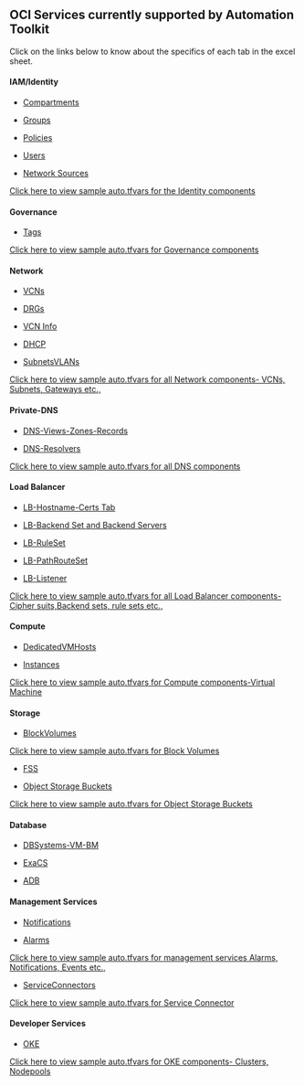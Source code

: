 ## OCI Services currently supported by Automation Toolkit

Click on the links below to know about the specifics of each tab in the excel sheet.

#### IAM/Identity

 - [Compartments](/cd3_automation_toolkit/documentation/user_guide/learn_more/Tabs.md#Compartments-Tab)

 - [Groups](/cd3_automation_toolkit/documentation/user_guide/learn_more/Tabs.md#Groups-Tab)
  
 - [Policies](/cd3_automation_toolkit/documentation/user_guide/learn_more/Tabs.md#Policies-Tab)

 - [Users](/cd3_automation_toolkit/documentation/user_guide/learn_more/Tabs.md#Users-Tab)

 - [Network Sources](/cd3_automation_toolkit/documentation/user_guide/learn_more/Tabs.md#Network-Sources-Tab)

<a href="/cd3_automation_toolkit/documentation/terraform/identity.md"> Click here to view sample auto.tfvars for the Identity components</a> 

#### Governance

 - [Tags](/cd3_automation_toolkit/documentation/user_guide/learn_more/Tabs.md#Tags-Tab)

<a href="/cd3_automation_toolkit/documentation/terraform/governance.md">Click here to view sample auto.tfvars for Governance components</a> 

#### Network
  
 - [VCNs](/cd3_automation_toolkit/documentation/user_guide/learn_more/Tabs.md#a-VCNs-Tab)
  
 - [DRGs](/cd3_automation_toolkit/documentation/user_guide/learn_more/Tabs.md#b-DRGs-Tab)
  
 - [VCN Info](/cd3_automation_toolkit/documentation/user_guide/learn_more/Tabs.md#c-VCN-Info-Tab)
  
 - [DHCP](/cd3_automation_toolkit/documentation/user_guide/learn_more/Tabs.md#d-DHCP-Tab)
  
 - [SubnetsVLANs](/cd3_automation_toolkit/documentation/user_guide/learn_more/Tabs.md#e-SubnetsVLANs-Tab)
 
  

<a href="/cd3_automation_toolkit/documentation/terraform/network.md">Click here to view sample auto.tfvars for all Network components- VCNs, Subnets, Gateways etc.,</a> 

#### Private-DNS
  
 - [DNS-Views-Zones-Records](/cd3_automation_toolkit/documentation/user_guide/learn_more/Tabs.md#DNS-Views-Zones-Records-Tab)
  
 - [DNS-Resolvers](/cd3_automation_toolkit/documentation/user_guide/learn_more/Tabs.md#DNS-Resolvers-Tab)
  

<a href="/cd3_automation_toolkit/documentation/terraform/dns.md">Click here to view sample auto.tfvars for all DNS components </a> 

#### Load Balancer

 - [LB-Hostname-Certs Tab](https://github.com/oracle-devrel/cd3-automation-toolkit/blob/develop/cd3_automation_toolkit/documentation/user_guide/learn_more/Tabs.md#lb-hostname-certs-tab)
 
 - [LB-Backend Set and Backend Servers](https://github.com/oracle-devrel/cd3-automation-toolkit/blob/develop/cd3_automation_toolkit/documentation/user_guide/learn_more/Tabs.md#backend-set-and-backend-servers-tab)
 
 - [LB-RuleSet](https://github.com/oracle-devrel/cd3-automation-toolkit/blob/develop/cd3_automation_toolkit/documentation/user_guide/learn_more/Tabs.md#ruleset-tab)
 
 - [LB-PathRouteSet](https://github.com/oracle-devrel/cd3-automation-toolkit/blob/develop/cd3_automation_toolkit/documentation/user_guide/learn_more/Tabs.md#path-route-set-tab)
 
 - [LB-Listener](https://github.com/oracle-devrel/cd3-automation-toolkit/blob/develop/cd3_automation_toolkit/documentation/user_guide/learn_more/Tabs.md#lb-listeners-tab)

<a href="/cd3_automation_toolkit/documentation/terraform/loadbalancer.md">Click here to view sample auto.tfvars for all Load Balancer components- Cipher suits,Backend sets, rule sets etc.,</a>


#### Compute
 
 - [DedicatedVMHosts](https://github.com/oracle-devrel/cd3-automation-toolkit/blob/develop/cd3_automation_toolkit/documentation/user_guide/learn_more/Tabs.md#dedicatedvmhosts-tab)
 
 - [Instances](https://github.com/oracle-devrel/cd3-automation-toolkit/blob/develop/cd3_automation_toolkit/documentation/user_guide/learn_more/Tabs.md#instances-tab)

<a href="/cd3_automation_toolkit/documentation/terraform/network.md">Click here to view sample auto.tfvars for Compute components-Virtual Machine</a> 
 
#### Storage
 
 - [BlockVolumes](https://github.com/oracle-devrel/cd3-automation-toolkit/blob/develop/cd3_automation_toolkit/documentation/user_guide/learn_more/Tabs.md#blocksvolumes-tab)
 
 <a href="/cd3_automation_toolkit/documentation/terraform/storage.md">Click here to view sample auto.tfvars for Block Volumes </a> 

 - [FSS](https://github.com/oracle-devrel/cd3-automation-toolkit/blob/develop/cd3_automation_toolkit/documentation/user_guide/learn_more/Tabs.md#fss-tab)
 
 - [Object Storage Buckets](https://github.com/oracle-devrel/cd3-automation-toolkit/blob/develop/cd3_automation_toolkit/documentation/user_guide/learn_more/Tabs.md#Buckets-tab)
 
 <a href="/cd3_automation_toolkit/documentation/terraform/storage.md#2-Buckets">Click here to view sample auto.tfvars for Object Storage Buckets</a> 
 
 
 
 #### Database
 - [DBSystems-VM-BM](https://github.com/oracle-devrel/cd3-automation-toolkit/blob/develop/cd3_automation_toolkit/documentation/user_guide/learn_more/Tabs.md#dbsystems-vm-bm-tab)
 
 - [ExaCS](https://github.com/oracle-devrel/cd3-automation-toolkit/blob/develop/cd3_automation_toolkit/documentation/user_guide/learn_more/Tabs.md#exacs)
 
 - [ADB](https://github.com/oracle-devrel/cd3-automation-toolkit/blob/develop/cd3_automation_toolkit/documentation/user_guide/learn_more/Tabs.md#adb-tab)
 
 
 #### Management Services
 
 - [Notifications](https://github.com/oracle-devrel/cd3-automation-toolkit/blob/develop/cd3_automation_toolkit/documentation/user_guide/learn_more/Tabs.md#notifications-tab)
 
 - [Alarms](https://github.com/oracle-devrel/cd3-automation-toolkit/blob/develop/cd3_automation_toolkit/documentation/user_guide/learn_more/Tabs.md#alarms-tab)

<a href="/cd3_automation_toolkit/documentation/terraform/managementservices.md">Click here to view sample auto.tfvars for management services Alarms, Notifications, Events etc.,</a> 
 
 - [ServiceConnectors](https://github.com/oracle-devrel/cd3-automation-toolkit/blob/develop/cd3_automation_toolkit/documentation/user_guide/learn_more/Tabs.md#serviceconnectors-tab) 


<a href="/cd3_automation_toolkit/documentation/terraform/sch.md">Click here to view sample auto.tfvars for Service Connector</a> 


 
 #### Developer Services
 
 - [OKE](https://github.com/oracle-devrel/cd3-automation-toolkit/blob/develop/cd3_automation_toolkit/documentation/user_guide/learn_more/Tabs.md#oke-tab)

<a href="/cd3_automation_toolkit/documentation/terraform/oke.md">Click here to view sample auto.tfvars for OKE components- Clusters, Nodepools</a> 
 
 

 
 

